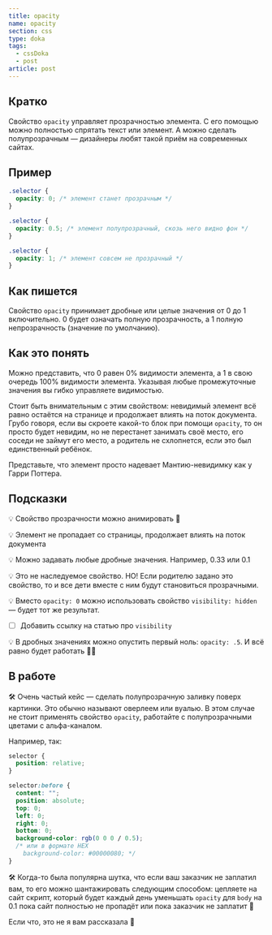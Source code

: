 ```yaml
---
title: opacity
name: opacity
section: css
type: doka
tags:
  - cssDoka
  - post
article: post
---
```


## Кратко

Свойство `opacity` управляет прозрачностью элемента. С его помощью можно полностью спрятать текст или элемент. А можно сделать полупрозрачным — дизайнеры любят такой приём на современных сайтах.

## Пример

```css
.selector {
  opacity: 0; /* элемент станет прозрачным */
}

.selector {
  opacity: 0.5; /* элемент полупрозрачный, скозь него видно фон */
}

.selector {
  opacity: 1; /* элемент совсем не прозрачный */
}
```

## Как пишется

Свойство `opacity` принимает дробные или целые значения от 0 до 1 включительно. 0 будет означать полную прозрачность, а 1 полную непрозрачность (значение по умолчанию).

## Как это понять

Можно представить, что 0 равен 0% видимости элемента, а 1 в свою очередь 100% видимости элемента. Указывая любые промежуточные значения вы гибко управляете видимостью.

Стоит быть внимательным с этим свойством: невидимый элемент всё равно остаётся на странице и продолжает влиять на поток документа. Грубо говоря, если вы скроете какой-то блок при помощи `opacity`, то он просто будет невидим, но не перестанет занимать своё место, его соседи не займут его место, а родитель не схлопнется, если это был единственный ребёнок.

Представьте, что элемент просто надевает Мантию-невидимку как у Гарри Поттера.

## Подсказки

💡 Свойство прозрачности можно анимировать 🎉

💡 Элемент не пропадает со страницы, продолжает влиять на поток документа

💡 Можно задавать любые дробные значения. Например, 0.33 или 0.1

💡 Это не наследуемое свойство. НО! Если родителю задано это свойство, то и все дети вместе с ним будут становиться прозрачными.

💡 Вместо `opacity: 0` можно использовать свойство `visibility: hidden` — будет тот же результат.

- [ ] Добавить ссылку на статью про `visibility`

💡 В дробных значениях можно опустить первый ноль: `opacity: .5`. И всё равно будет работать 🧙‍♀️

## В работе

🛠 Очень частый кейс — сделать полупрозрачную заливку поверх картинки. Это обычно называют оверлеем или вуалью. В этом случае не стоит применять свойство `opacity`, работайте с полупрозрачными цветами с альфа-каналом.

Например, так:

```css
selector {
  position: relative;
}

selector:before {
  content: "";
  position: absolute;
  top: 0;
  left: 0;
  right: 0;
  bottom: 0;
  background-color: rgb(0 0 0 / 0.5);
  /* или в формате HEX
	background-color: #00000080; */
}
```

🛠 Когда-то была популярна шутка, что если ваш заказчик не заплатил вам, то его можно шантажировать следующим способом: цепляете на сайт скрипт, который будет каждый день уменьшать `opacity` для `body` на 0.1 пока сайт полностью не пропадёт или пока заказчик не заплатит 😬

Если что, это не я вам рассказала 🤫
